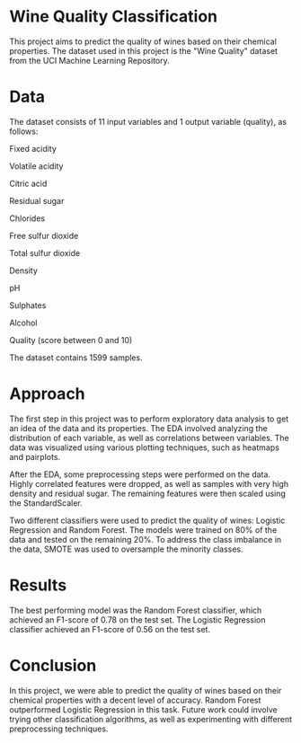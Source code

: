 # Wine Quality Classification
This project aims to predict the quality of wines based on their chemical properties. The dataset used in this project is the "Wine Quality" dataset from the UCI Machine Learning Repository.

# Data
The dataset consists of 11 input variables and 1 output variable (quality), as follows:

Fixed acidity

Volatile acidity

Citric acid

Residual sugar

Chlorides

Free sulfur dioxide

Total sulfur dioxide

Density

pH

Sulphates

Alcohol

Quality (score between 0 and 10)

The dataset contains 1599 samples.

# Approach
The first step in this project was to perform exploratory data analysis to get an idea of the data and its properties. The EDA involved analyzing the distribution of each variable, as well as correlations between variables. The data was visualized using various plotting techniques, such as heatmaps and pairplots.

After the EDA, some preprocessing steps were performed on the data. Highly correlated features were dropped, as well as samples with very high density and residual sugar. The remaining features were then scaled using the StandardScaler.

Two different classifiers were used to predict the quality of wines: Logistic Regression and Random Forest. The models were trained on 80% of the data and tested on the remaining 20%. To address the class imbalance in the data, SMOTE was used to oversample the minority classes.

# Results
The best performing model was the Random Forest classifier, which achieved an F1-score of 0.78 on the test set. The Logistic Regression classifier achieved an F1-score of 0.56 on the test set.

# Conclusion
In this project, we were able to predict the quality of wines based on their chemical properties with a decent level of accuracy. Random Forest outperformed Logistic Regression in this task. Future work could involve trying other classification algorithms, as well as experimenting with different preprocessing techniques.
